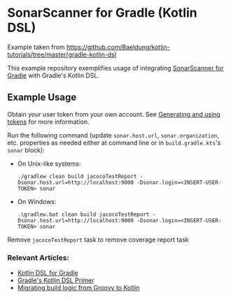 # SonarScanner for Gradle (Kotlin DSL)

Example taken from https://github.com/Baeldung/kotlin-tutorials/tree/master/gradle-kotlin-dsl

This example repository exemplifies usage of integrating [SonarScanner for Gradle](https://docs.sonarsource.com/sonarqube/latest/analyzing-source-code/scanners/sonarscanner-for-gradle/) with Gradle's Kotlin DSL.

## Example Usage
Obtain your user token from your own account. See [Generating and using tokens](https://docs.sonarsource.com/sonarqube/latest/user-guide/user-account/generating-and-using-tokens/) for more information.

Run the following command (update `sonar.host.url`, `sonar.organization`, etc. properties as needed either at command line or in `build.gradle.kts`'s `sonar` block):
* On Unix-like systems:
  ```
  ./gradlew clean build jacocoTestReport -Dsonar.host.url=http://localhost:9000 -Dsonar.login=<INSERT-USER-TOKEN> sonar
  ```
* On Windows:
  ```
  .\gradlew.bat clean build jacocoTestReport -Dsonar.host.url=http://localhost:9000 -Dsonar.login=<INSERT-USER-TOKEN> sonar
  ```

Remove `jacocoTestReport` task to remove coverage report task

### Relevant Articles:
- [Kotlin DSL for Gradle](https://www.baeldung.com/kotlin/gradle-dsl)
- [Gradle's Kotlin DSL Primer](https://docs.gradle.org/current/userguide/kotlin_dsl.html)
- [Migrating build logic from Groovy to Kotlin](https://docs.gradle.org/current/userguide/migrating_from_groovy_to_kotlin_dsl.html#migrating_groovy_kotlin)
